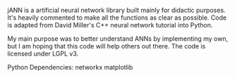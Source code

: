 jANN is a artificial neural network library built mainly for didactic purposes. 
It's heavily commented to make all the functions as clear as possible. Code is adapted from David Miller's C++ neural network tutorial into Python. 

My main purpose was to better understand ANNs by implementing my own, but I am hoping that this code will help others out there. The code is licensed under LGPL v3.

Python Dependencies:
networkx
matplotlib
